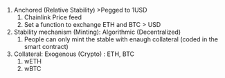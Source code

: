 1. Anchored (Relative Stability) >Pegged to 1USD
    1. Chainlink Price feed
    2. Set a function to exchange ETH and BTC > USD
2. Stability mechanism (Minting): Algorithmic (Decentralized)
    1. People can only mint the stable with enaugh collateral (coded in the smart contract)
3. Collateral: Exogenous (Crypto) : ETH, BTC
    1. wETH
    2. wBTC